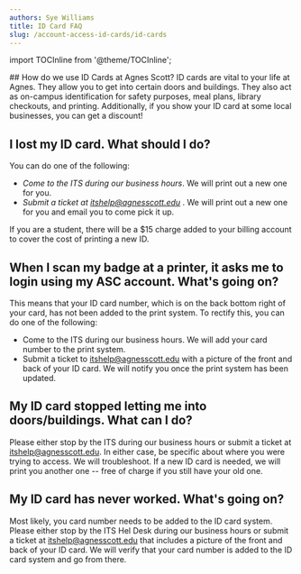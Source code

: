```yaml
---
authors: Sye Williams
title: ID Card FAQ
slug: /account-access-id-cards/id-cards
---
```


import TOCInline from '@theme/TOCInline';  

<TOCInline toc={toc} />
## How do we use ID Cards at Agnes Scott?
ID cards are vital to your life at Agnes. They allow you to get into certain doors and buildings. They also act as on-campus identification for safety purposes, meal plans, library checkouts, and printing. Additionally, if you show your ID card at some local businesses, you can get a discount!

## I lost my ID card. What should I do?
You can do one of the following:
- *Come to the ITS during our business hours*. We will print out a new one for you.
- *Submit a ticket at itshelp@agnesscott.edu* . We will print out a new one for you and email you to come pick it up.

If you are a student, there will be a $15 charge added to your billing account to cover the cost of printing a new ID. 
## When I scan my badge at a printer, it asks me to login using my ASC account. What's going on?
This means that your ID card number, which is on the back bottom right of your card, has not been added to the print system. To rectify this, you can do one of the following:
- Come to the ITS during our business hours. We will add your card number to the print system.
- Submit a ticket to itshelp@agnesscott.edu with a picture of the front and back of your ID card. We will notify you once the print system has been updated. 

## My ID card stopped letting me into doors/buildings. What can I do?

Please either stop by the ITS during our business hours or submit a ticket at itshelp@agnesscott.edu. In either case, be specific about where you were trying to access. We will troubleshoot. If a new ID card is needed, we will print you another one -- free of charge if you still have your old one. 

## My ID card has never worked. What's going on?
Most likely, you card number needs to be added to the ID card system. Please either stop by the ITS Hel Desk during our business hours or submit a ticket at itshelp@agnesscott.edu that includes a picture of the front and back of your ID card. We will verify that your card number is added to the ID card system and go from there. 



